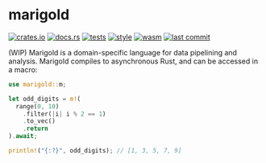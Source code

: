 # marigold

[![crates.io](https://img.shields.io/crates/v/marigold.svg)](https://crates.io/crates/marigold)
[![docs.rs](https://img.shields.io/docsrs/marigold.svg)](https://docs.rs/marigold)
[![tests](https://github.com/DominicBurkart/marigold/actions/workflows/tests.yaml/badge.svg)](https://github.com/DominicBurkart/marigold/actions/workflows/tests.yaml)
[![style](https://github.com/DominicBurkart/marigold/actions/workflows/pre-commit.yaml/badge.svg)](https://github.com/DominicBurkart/marigold/actions/workflows/pre-commit.yaml)
[![wasm](https://github.com/DominicBurkart/marigold/actions/workflows/wasm.yaml/badge.svg)](https://github.com/DominicBurkart/marigold/actions/workflows/wasm.yaml)
[![last commit](https://img.shields.io/github/last-commit/dominicburkart/marigold)](https://github.com/DominicBurkart/marigold)

(WIP) Marigold is a domain-specific language for data pipelining and analysis.
Marigold compiles to asynchronous Rust, and can be accessed in a macro:

```rust
use marigold::m;

let odd_digits = m!(
  range(0, 10)
    .filter(|i| i % 2 == 1)
    .to_vec()
    .return
).await;

println!("{:?}", odd_digits); // [1, 3, 5, 7, 9]
```
